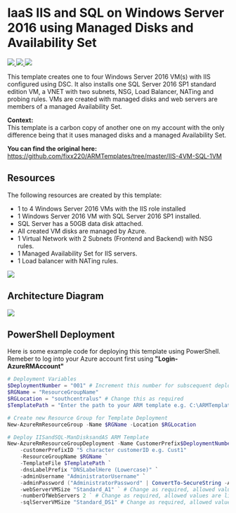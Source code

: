 # IaaS IIS and SQL on Windows Server 2016 using Managed Disks and Availability Set

<a href="https://portal.azure.com/#create/Microsoft.Template/uri/https%3A%2F%2Fraw.githubusercontent.com%2Ffixx220%2FARMTemplates%2Fmaster%2FIISandSQL-ManDisksandAS%2Fazuredeploy.json" target="_blank">
    <img src="http://azuredeploy.net/deploybutton.png" />
</a>
<a href="https://portal.azure.us/#create/Microsoft.Template/uri/https%3A%2F%2Fraw.githubusercontent.com%2Ffixx220%2FARMTemplates%2Fmaster%2FIISandSQL-ManDisksandAS%2Fazuredeploy.json" target="_blank">
    <img src="http://azuredeploy.net/AzureGov.png" />
</a>
<a href="http://armviz.io/#/?load=https%3A%2F%2Fraw.githubusercontent.com%2Ffixx220%2FARMTemplates%2Fmaster%2FIISandSQL-ManDisksandAS%2Fazuredeploy.json" target="_blank">
    <img src="http://armviz.io/visualizebutton.png"/>
</a>

This template creates one to four Windows Server 2016 VM(s) with IIS configured using DSC. It also installs one SQL Server 2016 SP1 standard edition VM, a VNET with two subnets, NSG, Load Balancer, NATing and probing rules.  VMs are created with managed disks and web servers are members of a managed Availability Set.

<b>Context:</b><br>
This template is a carbon copy of another one on my account with the only difference being that it uses managed disks and a managed Availability Set. 

<b>You can find the original here:</b>
<a href="https://github.com/fixx220/ARMTemplates/tree/master/IIS-4VM-SQL-1VM">
https://github.com/fixx220/ARMTemplates/tree/master/IIS-4VM-SQL-1VM
</a><br>

## Resources
The following resources are created by this template:
- 1 to 4 Windows Server 2016 VMs with the IIS role installed
- 1 Windows Server 2016 VM with SQL Server 2016 SP1 installed.
- SQL Server has a 50GB data disk attached.
- All created VM disks are managed by Azure.
- 1 Virtual Network with 2 Subnets (Frontend and Backend) with NSG rules.
- 1 Managed Availability Set for IIS servers.
- 1 Load balancer with NATing rules.


<img src="https://raw.githubusercontent.com/fixx220/ARMTemplates/master/IISandSQL-ManDisksandAS/images/resources.png" />


## Architecture Diagram
<img src="https://raw.githubusercontent.com/fixx220/ARMTemplates/master/IISandSQL-ManDisksandAS/images/architecture.png" />

## PowerShell Deployment

Here is some example code for deploying this template using PowerShell.  Remeber to log into your Azure account first using <b>"Login-AzureRMAccount"</b>
<br>

```PowerShell
# Deployment Variables
$DeploymentNumber = "001" # Increment this number for subscequent deployments
$RGName = "ResourceGroupName"
$RGLocation = "southcentralus" # Change this as required
$TemplatePath = "Enter the path to your ARM template e.g. C:\ARMTemplates\azuredeploy.json"

# Create new Resource Group for Template Deployment
New-AzureRmResourceGroup -Name $RGName -Location $RGLocation

# Deploy IISandSQL-ManDisksandAS ARM Template
New-AzureRmResourceGroupDeployment -Name CustomerPrefix$DeploymentNumber `
    -customerPrefixID "5 character customerID e.g. Cust1"
    -ResourceGroupName $RGName `
    -TemplateFile $TemplatePath `
    -dnsLabelPrefix "DNSLabelHere (Lowercase)" `
    -adminUsername "AdministratorUsername" `
    -adminPassword ("AdministratorPassword" | ConvertTo-SecureString -AsPlainText -Force) `
    -webServerVMSize "Standard_A1" ` # Change as required, allowed values are listed in the template under parameter of the same name
    -numberOfWebServers 2 ` # Change as required, allowed values are listed in the template under parameter of the same name
    -sqlServerVMSize "Standard_DS1" # Change as required, allowed values are listed in the template under parameter of the same name
```